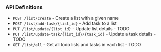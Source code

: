 ### API Definitions
- `POST /list/create` - Create a list with a given name
- `POST /list/add-task/{list_id}` - Add task to a list    
- `PUT /list/update/{list_id}` - Update list details - TODO
- `PUT /list/update-task/{list_id}/{task_id}` - Update a task details - TODO
- `GET /list/all` -  Get all todo lists and tasks in each list - TODO